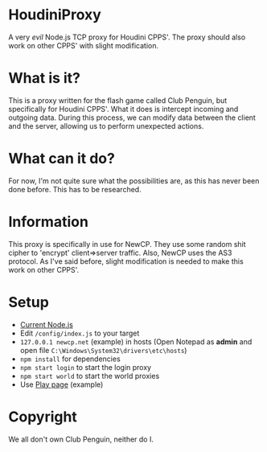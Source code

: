 # HoudiniProxy

A very *evil* Node.js TCP proxy for Houdini CPPS'. The proxy should also work on other CPPS' with slight modification.

# What is it?

This is a proxy written for the flash game called Club Penguin, but specifically for Houdini CPPS'. What it does is intercept incoming and outgoing data. During this process, we can modify data between the client and the server, allowing us to perform unexpected actions.

# What can it do?

For now, I'm not quite sure what the possibilities are, as this has never been done before. This has to be researched.

# Information

This proxy is specifically in use for NewCP. They use some random shit cipher to 'encrypt' client=>server traffic. Also, NewCP uses the AS3 protocol. As I've said before, slight modification is needed to make this work on other CPPS'.

# Setup

- [Current Node.js](https://nodejs.org/en/download/current/)
- Edit `/config/index.js` to your target
- `127.0.0.1 newcp.net` (example) in hosts (Open Notepad as **admin** and open file `C:\Windows\System32\drivers\etc\hosts`)
- `npm install` for dependencies
- `npm start login` to start the login proxy
- `npm start world` to start the world proxies
- Use [Play page](https://play.newcp.net/en/#/login) (example)

# Copyright

We all don't own Club Penguin, neither do I.
